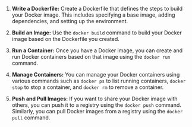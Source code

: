 1. **Write a Dockerfile:** Create a Dockerfile that defines the steps to build your Docker image. This includes specifying a base image, adding dependencies, and setting up the environment.
    
2. **Build an Image:** Use the `docker build` command to build your Docker image based on the Dockerfile you created.
    
3. **Run a Container:** Once you have a Docker image, you can create and run Docker containers based on that image using the `docker run` command.
    
4. **Manage Containers:** You can manage your Docker containers using various commands such as `docker ps` to list running containers, `docker stop` to stop a container, and `docker rm` to remove a container.
    
5. **Push and Pull Images:** If you want to share your Docker image with others, you can push it to a registry using the `docker push` command. Similarly, you can pull Docker images from a registry using the `docker pull` command.